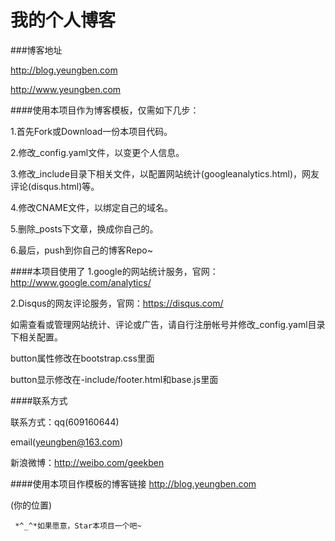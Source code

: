 我的个人博客
================

###博客地址

http://blog.yeungben.com

http://www.yeungben.com

####使用本项目作为博客模板，仅需如下几步：

  1.首先Fork或Download一份本项目代码。

  2.修改_config.yaml文件，以变更个人信息。

  3.修改_include目录下相关文件，以配置网站统计(googleanalytics.html)，网友评论(disqus.html)等。

  4.修改CNAME文件，以绑定自己的域名。

  5.删除_posts下文章，换成你自己的。

  6.最后，push到你自己的博客Repo~

####本项目使用了
  1.google的网站统计服务，官网：http://www.google.com/analytics/

  2.Disqus的网友评论服务，官网：https://disqus.com/

如需查看或管理网站统计、评论或广告，请自行注册帐号并修改_config.yaml目录下相关配置。

button属性修改在bootstrap.css里面

button显示修改在-include/footer.html和base.js里面

####联系方式

联系方式：qq(609160644)

email(yeungben@163.com)

新浪微博：http://weibo.com/geekben


####使用本项目作模板的博客链接
http://blog.yeungben.com

(你的位置)

     *^_^*如果愿意，Star本项目一个吧~



